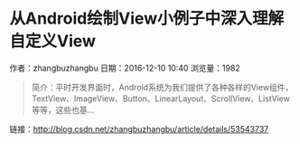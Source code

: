 # 从Android绘制View小例子中深入理解自定义View
作者：zhangbuzhangbu
日期：2016-12-10 10:40
浏览量：1982
> 简介：平时开发界面时，Android系统为我们提供了各种各样的View组件，TextView、ImageView、Button、LinearLayout、ScrollView、ListView等等，这些也基...

 链接：http://blog.csdn.net/zhangbuzhangbu/article/details/53543737
